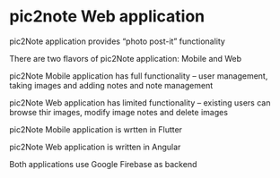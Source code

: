 # pic2note Web application

pic2Note application provides “photo post-it” functionality

There are two flavors of pic2Note application: Mobile and Web

pic2Note Mobile application has full functionality – user management, taking images and adding notes and note management

pic2Note Web application has limited functionality – existing users can browse thir images, modify image notes and delete images

pic2Note Mobile application is wrtten in Flutter

pic2Note Web application is written in Angular

Both applications use Google Firebase as backend
